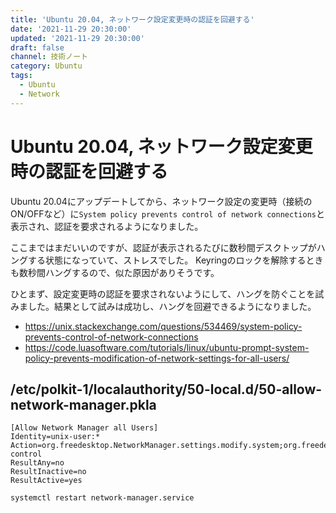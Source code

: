 ```yaml
---
title: 'Ubuntu 20.04, ネットワーク設定変更時の認証を回避する'
date: '2021-11-29 20:30:00'
updated: '2021-11-29 20:30:00'
draft: false
channel: 技術ノート
category: Ubuntu
tags:
  - Ubuntu
  - Network
---
```


# Ubuntu 20.04, ネットワーク設定変更時の認証を回避する

Ubuntu 20.04にアップデートしてから、ネットワーク設定の変更時（接続のON/OFFなど）に`System policy prevents control of network connections`と表示され、認証を要求されるようになりました。

ここまではまだいいのですが、認証が表示されるたびに数秒間デスクトップがハングする状態になっていて、ストレスでした。
Keyringのロックを解除するときも数秒間ハングするので、似た原因がありそうです。

ひとまず、設定変更時の認証を要求されないようにして、ハングを防ぐことを試みました。結果として試みは成功し、ハングを回避できるようになりました。

- <https://unix.stackexchange.com/questions/534469/system-policy-prevents-control-of-network-connections>
- <https://code.luasoftware.com/tutorials/linux/ubuntu-prompt-system-policy-prevents-modification-of-network-settings-for-all-users/>

## /etc/polkit-1/localauthority/50-local.d/50-allow-network-manager.pkla

```pkla
[Allow Network Manager all Users]
Identity=unix-user:*
Action=org.freedesktop.NetworkManager.settings.modify.system;org.freedesktop.NetworkManager.network-control
ResultAny=no
ResultInactive=no
ResultActive=yes
```

```shell
systemctl restart network-manager.service
```
